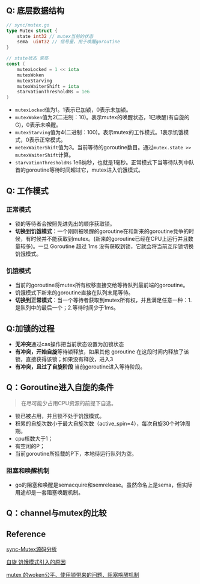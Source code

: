 ## Q: 底层数据结构

```go
// sync/mutex.go
type Mutex struct {
	state int32 // mutex当前的状态
	sema  uint32 // 信号量，用于唤醒goroutine
}

// state状态 常亮
const (
	mutexLocked = 1 << iota
	mutexWoken
	mutexStarving
	mutexWaiterShift = iota
	starvationThresholdNs = 1e6
)
```

- `mutexLocked`值为1。1表示已加锁，0表示未加锁。
- `mutexWoken`值为2(二进制：10)。表示mutex的唤醒状态，1已唤醒(有自旋的G)，0表示未唤醒。
- `mutexStarving`值为4(二进制：100)。表示mutex的工作模式。1表示饥饿模式，0表示正常模式。
- `metexWaiterShift`值为3。当前等待的goroutine数目。通过`mutex.state >> mutexWaiterShift`计算。
- `starvationThresholdNs` 1e6纳秒，也就是1毫秒。正常模式下当等待队列中队首的goroutine等待时间超过它，mutex进入饥饿模式。



## Q: 工作模式

### 正常模式

- 锁的等待者会按照先进先出的顺序获取锁。
- **切换到饥饿模式**：一个刚刚被唤醒的goroutine在和新来的goroutine竞争的时候，有时候并不能获取到mutex。(新来的goroutine已经在CPU上运行并且数量较多)。一旦 Goroutine 超过 1ms 没有获取到锁，它就会将当前互斥锁切换饥饿模式。

### 饥饿模式

- 当前的goroutine将mutex所有权移直接交给等待队列最前端的goroutine。
- 饥饿模式下新来的goroutine直接在队列末尾等待。
- **切换到正常模式**：当一个等待者获取到mutex所有权，并且满足任意一种：1.是队列中的最后一个；2.等待时间少于1ms。



## Q:加锁的过程

- **无冲突**通过cas操作把当前状态设置为加锁状态
- **有冲突，开始自旋**等待锁释放，如果其他 goroutine 在这段时间内释放了该锁，直接获得该锁；如果没有释放，进入3
- **有冲突，且过了自旋阶段**  当前goroutine进入等待阶段。



## Q：Goroutine进入自旋的条件

> 在尽可能少占用CPU资源的前提下自选。

- 锁已被占用，并且锁不处于饥饿模式。
- 积累的自旋次数小于最大自旋次数（active_spin=4），每次自旋30个时钟周期。
- cpu核数大于1；
- 有空闲的P；
- 当前goroutine所挂载的P下，本地待运行队列为空。

### 阻塞和唤醒机制

- go的阻塞和唤醒是semacquire和semrelease。虽然命名上是sema，但实际用途却是一套阻塞唤醒机制。



## Q：channel与mutex的比较



## Reference

[sync-Mutex源码分析](https://reading.hidevops.io/articles/sync/sync_mutex_source_code_analysis/)

[自旋 饥饿模式引入的原因](https://app.yinxiang.com/shard/s43/nl/13675070/44220bd7-07e0-4141-be64-fc18ed943a5f)

[mutex 的woken公平、使用锁带来的问题、阻塞唤醒机制](https://app.yinxiang.com/shard/s43/nl/13675070/af539023-483f-4999-ac6e-bcdf5295b122)

